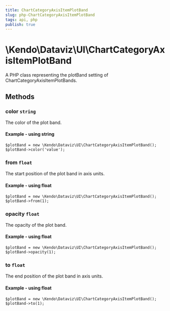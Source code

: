 ```yaml
---
title: ChartCategoryAxisItemPlotBand
slug: php-ChartCategoryAxisItemPlotBand
tags: api, php
publish: true
---
```


# \Kendo\Dataviz\UI\ChartCategoryAxisItemPlotBand

A PHP class representing the plotBand setting of ChartCategoryAxisItemPlotBands.


## Methods

### color `string`

The color of the plot band.


#### Example - using string
    $plotBand = new \Kendo\Dataviz\UI\ChartCategoryAxisItemPlotBand();
    $plotBand->color('value');

### from `float`

The start position of the plot band in axis units.


#### Example - using float
    $plotBand = new \Kendo\Dataviz\UI\ChartCategoryAxisItemPlotBand();
    $plotBand->from(1);

### opacity `float`

The opacity of the plot band.


#### Example - using float
    $plotBand = new \Kendo\Dataviz\UI\ChartCategoryAxisItemPlotBand();
    $plotBand->opacity(1);

### to `float`

The end position of the plot band in axis units.


#### Example - using float
    $plotBand = new \Kendo\Dataviz\UI\ChartCategoryAxisItemPlotBand();
    $plotBand->to(1);

